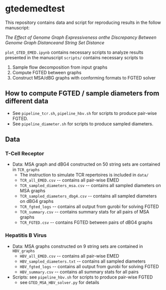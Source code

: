 # gtedemedtest

This repository contains data and script for reproducing results in the follow manuscript:

*The Effect of Genome Graph Expressiveness onthe Discrepancy Between Genome Graph Distanceand String Set Distance*

`plot_GTED_EMED.ipynb` contains necessary scripts to analyze results presented in the manuscript
`scripts/` contains necessary scripts to
1. Sample flow decomposition from input graphs
2. Compute FGTED between graphs
3. Construct MSA/dBG graphs with conforming formats to FGTED solver

## How to compute FGTED / sample diameters from different data
- See `pipeline_tcr.sh`, `pipeline_hbv.sh` for scripts to produce pair-wise FGTED.
- See `pipeline_diameter.sh` for scripts to produce sampled diameters.

## Data
### T-Cell Receptor
- Data: MSA graph and dBG4 constructed on 50 string sets are contained in `TCR_graphs`
    - The instruction to simulate TCR repertoires is included in `data/`
    - `TCR_all_EMED.csv` -- contains all pair-wise EMED
    - `TCR_sampled_diameters_msa.csv` -- contains all sampled diameters on MSA graphs
    - `TCR_sampled_diameters_dbg4.csv` -- contains all sampled diameters on dBG4 graphs
    - `TCR_fgted_logs` -- contains all output from gurobi for solving FGTED
    - `TCR_summary.csv` -- contains summary stats for all pairs of MSA graphs
    - `TCR_FGTED.csv` -- contains FGTED between pairs of dBG4 graphs

### Hepatitis B Virus
- Data: MSA graphs constructed on 9 string sets are contained in `HBV_graphs`
    - `HBV_all_EMED.csv` -- contains all pair-wise EMED
    - `HBV_sampled_diameters.txt` -- contains all sampled diameters
    - `HBV_fgted_logs` -- contains all output from gurobi for solving FGTED
    - `HBV_summary.csv` -- contains all summary stats for all pairs
- Scripts: see `pipeline_hbv.sh` for scripts to produce pair-wise FGTED
    - see `GTED_MSA_HBV_solver.py` for details
